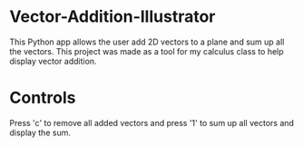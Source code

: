 # Vector-Addition-Illustrator
This Python app allows the user add 2D vectors to a plane and sum up all the vectors. This project was made as a tool for my calculus class to help display vector addition.

# Controls
Press 'c' to remove all added vectors and press '1' to sum up all vectors and display the sum.

